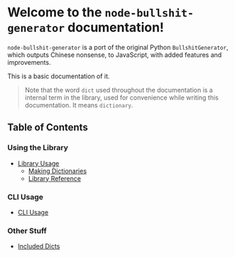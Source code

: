 # Welcome to the `node-bullshit-generator` documentation!

`node-bullshit-generator` is a port of the original Python `BullshitGenerator`, which outputs Chinese nonsense, to JavaScript, with added features and improvements.

This is a basic documentation of it.

> Note that the word `dict` used throughout the documentation is a internal term in the library, used for convenience while writing this documentation. It means `dictionary`.

## Table of Contents

### Using the Library

-   [Library Usage](lib.md)
    -   [Making Dictionaries](dict.md)
    -   [Library Reference](libref.md)

### CLI Usage

-   [CLI Usage](cli.md)

### Other Stuff

-   [Included Dicts](packeddicts.md)
